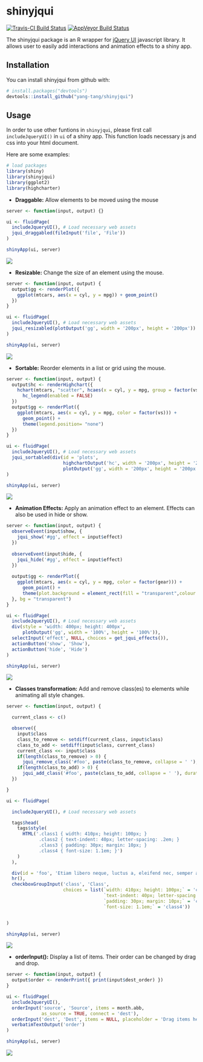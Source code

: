 
<!-- README.md is generated from README.Rmd. Please edit that file -->
shinyjqui
=========

[![Travis-CI Build Status](https://travis-ci.org/Yang-Tang/shinyjqui.svg?branch=master)](https://travis-ci.org/Yang-Tang/shinyjqui)
[![AppVeyor Build Status](https://ci.appveyor.com/api/projects/status/github/Yang-Tang/shinyjqui?branch=master&svg=true)](https://ci.appveyor.com/project/Yang-Tang/shinyjqui)

The shinyjqui package is an R wrapper for [jQuery UI](http://jqueryui.com/) javascript library. It allows user to easily add interactions and animation effects to a shiny app.

Installation
------------

You can install shinyjqui from github with:

``` r
# install.packages("devtools")
devtools::install_github("yang-tang/shinyjqui")
```

Usage
-----

In order to use other funtions in `shinyjqui`, please first call `includeJqueryUI()` in `ui` of a shiny app. This function loads necessary js and css into your html document.

Here are some examples:

``` r
# load packages
library(shiny)
library(shinyjqui)
library(ggplot2)
library(highcharter)
```

-   **Draggable:** Allow elements to be moved using the mouse

``` r
server <- function(input, output) {}

ui <- fluidPage(
  includeJqueryUI(), # Load necessary web assets
  jqui_draggabled(fileInput('file', 'File'))
)

shinyApp(ui, server)
```

![](fig/README-draggable.gif)

-   **Resizable:** Change the size of an element using the mouse.

``` r
server <- function(input, output) {
  output$gg <- renderPlot({
    ggplot(mtcars, aes(x = cyl, y = mpg)) + geom_point()
  })
}

ui <- fluidPage(
  includeJqueryUI(), # Load necessary web assets
  jqui_resizabled(plotOutput('gg', width = '200px', height = '200px'))
)

shinyApp(ui, server)
```

![](fig/README-resizable.gif)

-   **Sortable:** Reorder elements in a list or grid using the mouse.

``` r
server <- function(input, output) {
  output$hc <- renderHighchart({
    hchart(mtcars, "scatter", hcaes(x = cyl, y = mpg, group = factor(vs))) %>% 
      hc_legend(enabled = FALSE)
  })
  output$gg <- renderPlot({
    ggplot(mtcars, aes(x = cyl, y = mpg, color = factor(vs))) + 
      geom_point() + 
      theme(legend.position= "none")
  })
}

ui <- fluidPage(
  includeJqueryUI(), # Load necessary web assets
  jqui_sortabled(div(id = 'plots',
                     highchartOutput('hc', width = '200px', height = '200px'),
                     plotOutput('gg', width = '200px', height = '200px')))
)

shinyApp(ui, server)
```

![](fig/README-sortable.gif)

-   **Animation Effects:** Apply an animation effect to an element. Effects can also be used in hide or show.

``` r
server <- function(input, output) {
  observeEvent(input$show, {
    jqui_show('#gg', effect = input$effect)
  })
  
  observeEvent(input$hide, {
    jqui_hide('#gg', effect = input$effect)
  })
  
  output$gg <- renderPlot({
    ggplot(mtcars, aes(x = cyl, y = mpg, color = factor(gear))) +
      geom_point() +
      theme(plot.background = element_rect(fill = "transparent",colour = NA))
  }, bg = "transparent")
}

ui <- fluidPage(
  includeJqueryUI(), # Load necessary web assets
  div(style = 'width: 400px; height: 400px',
      plotOutput('gg', width = '100%', height = '100%')),
  selectInput('effect', NULL, choices = get_jqui_effects()),
  actionButton('show', 'Show'),
  actionButton('hide', 'Hide')
)

shinyApp(ui, server)
```

![](fig/README-effects.gif)

-   **Classes transformation:** Add and remove class(es) to elements while animating all style changes.

``` r
server <- function(input, output) {

  current_class <- c()

  observe({
    input$class
    class_to_remove <- setdiff(current_class, input$class)
    class_to_add <- setdiff(input$class, current_class)
    current_class <<- input$class
    if(length(class_to_remove) > 0) {
      jqui_remove_class('#foo', paste(class_to_remove, collapse = ' '), duration = 1000)}
    if(length(class_to_add) > 0) {
      jqui_add_class('#foo', paste(class_to_add, collapse = ' '), duration = 1000)}
  })

}

ui <- fluidPage(

  includeJqueryUI(), # Load necessary web assets

  tags$head(
    tags$style(
      HTML('.class1 { width: 410px; height: 100px; }
            .class2 { text-indent: 40px; letter-spacing: .2em; }
            .class3 { padding: 30px; margin: 10px; }
            .class4 { font-size: 1.1em; }')
    )
  ),

  div(id = 'foo', 'Etiam libero neque, luctus a, eleifend nec, semper at, lorem. Sed pede.'),
  hr(),
  checkboxGroupInput('class', 'Class',
                     choices = list(`width: 410px; height: 100px;` = 'class1',
                                    `text-indent: 40px; letter-spacing: .2em;` = 'class2',
                                    `padding: 30px; margin: 10px;` = 'class3',
                                    `font-size: 1.1em;` = 'class4'))


)

shinyApp(ui, server)
```

![](fig/README-classes.gif)

-   **orderInput():** Display a list of items. Their order can be changed by drag and drop.

``` r
server <- function(input, output) {
  output$order <- renderPrint({ print(input$dest_order) })
}

ui <- fluidPage(
  includeJqueryUI(),
  orderInput('source', 'Source', items = month.abb,
             as_source = TRUE, connect = 'dest'),
  orderInput('dest', 'Dest', items = NULL, placeholder = 'Drag items here...'),
  verbatimTextOutput('order')
)

shinyApp(ui, server)
```

![](fig/README-orderInput.gif)

